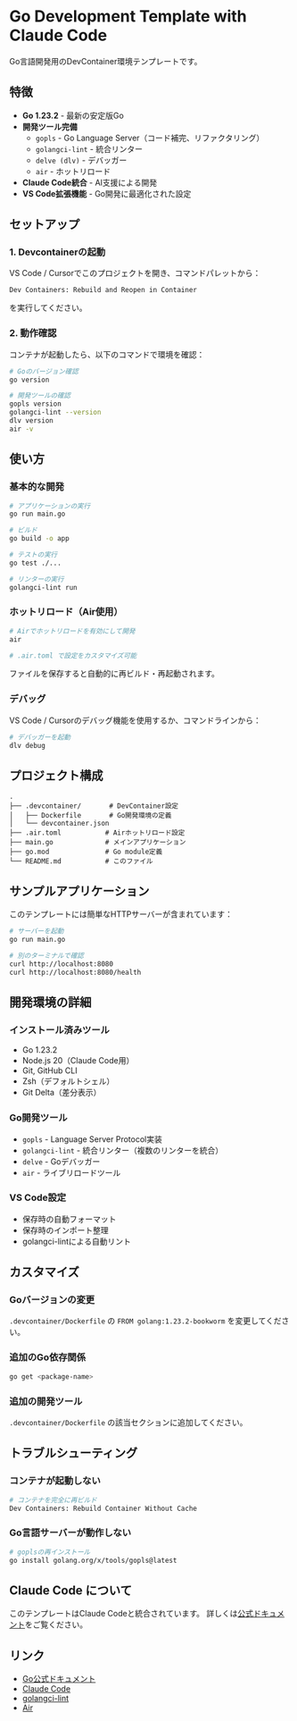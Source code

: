 # Go Development Template with Claude Code

Go言語開発用のDevContainer環境テンプレートです。

## 特徴

- **Go 1.23.2** - 最新の安定版Go
- **開発ツール完備**
  - `gopls` - Go Language Server（コード補完、リファクタリング）
  - `golangci-lint` - 統合リンター
  - `delve (dlv)` - デバッガー
  - `air` - ホットリロード
- **Claude Code統合** - AI支援による開発
- **VS Code拡張機能** - Go開発に最適化された設定

## セットアップ

### 1. Devcontainerの起動

VS Code / Cursorでこのプロジェクトを開き、コマンドパレットから：

```
Dev Containers: Rebuild and Reopen in Container
```

を実行してください。

### 2. 動作確認

コンテナが起動したら、以下のコマンドで環境を確認：

```bash
# Goのバージョン確認
go version

# 開発ツールの確認
gopls version
golangci-lint --version
dlv version
air -v
```

## 使い方

### 基本的な開発

```bash
# アプリケーションの実行
go run main.go

# ビルド
go build -o app

# テストの実行
go test ./...

# リンターの実行
golangci-lint run
```

### ホットリロード（Air使用）

```bash
# Airでホットリロードを有効にして開発
air

# .air.toml で設定をカスタマイズ可能
```

ファイルを保存すると自動的に再ビルド・再起動されます。

### デバッグ

VS Code / Cursorのデバッグ機能を使用するか、コマンドラインから：

```bash
# デバッガーを起動
dlv debug
```

## プロジェクト構成

```
.
├── .devcontainer/       # DevContainer設定
│   ├── Dockerfile       # Go開発環境の定義
│   └── devcontainer.json
├── .air.toml           # Airホットリロード設定
├── main.go             # メインアプリケーション
├── go.mod              # Go module定義
└── README.md           # このファイル
```

## サンプルアプリケーション

このテンプレートには簡単なHTTPサーバーが含まれています：

```bash
# サーバーを起動
go run main.go

# 別のターミナルで確認
curl http://localhost:8080
curl http://localhost:8080/health
```

## 開発環境の詳細

### インストール済みツール

- Go 1.23.2
- Node.js 20（Claude Code用）
- Git, GitHub CLI
- Zsh（デフォルトシェル）
- Git Delta（差分表示）

### Go開発ツール

- `gopls` - Language Server Protocol実装
- `golangci-lint` - 統合リンター（複数のリンターを統合）
- `delve` - Goデバッガー
- `air` - ライブリロードツール

### VS Code設定

- 保存時の自動フォーマット
- 保存時のインポート整理
- golangci-lintによる自動リント

## カスタマイズ

### Goバージョンの変更

`.devcontainer/Dockerfile` の `FROM golang:1.23.2-bookworm` を変更してください。

### 追加のGo依存関係

```bash
go get <package-name>
```

### 追加の開発ツール

`.devcontainer/Dockerfile` の該当セクションに追加してください。

## トラブルシューティング

### コンテナが起動しない

```bash
# コンテナを完全に再ビルド
Dev Containers: Rebuild Container Without Cache
```

### Go言語サーバーが動作しない

```bash
# goplsの再インストール
go install golang.org/x/tools/gopls@latest
```

## Claude Code について

このテンプレートはClaude Codeと統合されています。
詳しくは[公式ドキュメント](https://docs.anthropic.com/en/docs/claude-code/overview)をご覧ください。

## リンク

- [Go公式ドキュメント](https://go.dev/doc/)
- [Claude Code](https://claude.ai/code)
- [golangci-lint](https://golangci-lint.run/)
- [Air](https://github.com/air-verse/air)
